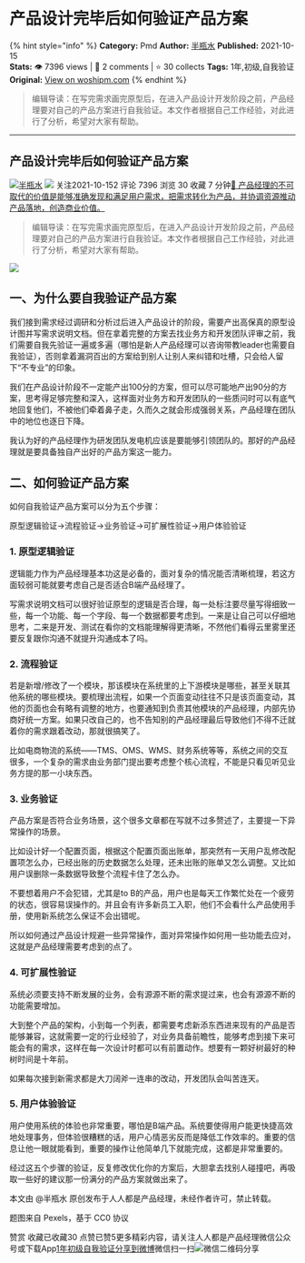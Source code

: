 # 产品设计完毕后如何验证产品方案
{% hint style="info" %}
**Category:** Pmd
**Author:** [半瓶水](https://www.woshipm.com/u/912669)
**Published:** 2021-10-15  
**Stats:** 👁️ 7396 views | 💬 2 comments | ⭐ 30 collects
**Tags:** 1年,初级,自我验证
**Original:** [View on woshipm.com](https://www.woshipm.com/pmd/5176891.html)
{% endhint %}
> 编辑导读：在写完需求画完原型后，在进入产品设计开发阶段之前，产品经理要对自己的产品方案进行自我验证。本文作者根据自己工作经验，对此进行了分析，希望对大家有帮助。

---

## 产品设计完毕后如何验证产品方案

[![](https://static.woshipm.com/WX_U_201907_20190712003112_9758.jpg?imageView2/1/w/72/h/72/q/100)](https://www.woshipm.com/u/912669)[半瓶水](https://www.woshipm.com/u/912669) ![](https://static.woshipm.com/tag/1101_1@2x.png) 关注2021-10-152 评论 7396 浏览 30 收藏 7 分钟[🔗 产品经理的不可取代的价值是能够准确发现和满足用户需求，把需求转化为产品，并协调资源推动产品落地，创造商业价值。](https://ke.qidianla.com/courses/90pm)

> 编辑导读：在写完需求画完原型后，在进入产品设计开发阶段之前，产品经理要对自己的产品方案进行自我验证。本文作者根据自己工作经验，对此进行了分析，希望对大家有帮助。

![](https://image.woshipm.com/wp-files/2021/10/zeBRSgREGHCaWyi9PeCI.jpg)

## 一、为什么要自我验证产品方案

我们接到需求经过调研和分析过后进入产品设计的阶段，需要产出高保真的原型设计图并写需求说明文档。但在拿着完整的方案去找业务方和开发团队评审之前，我们需要自我先验证一遍或多遍（哪怕是新人产品经理可以咨询带教leader也需要自我验证），否则拿着漏洞百出的方案给到别人让别人来纠错和吐槽，只会给人留下“不专业”的印象。

我们在产品设计阶段不一定能产出100分的方案，但可以尽可能地产出90分的方案，思考得足够完整和深入，这样面对业务方和开发团队的一些质问时可以有底气地回复他们，不被他们牵着鼻子走，久而久之就会形成强弱关系，产品经理在团队中的地位也逐日下降。

我认为好的产品经理作为研发团队发电机应该是要能够引领团队的。那好的产品经理就是要具备独自产出好的产品方案这一能力。

## 二、如何验证产品方案

如何自我验证产品方案可以分为五个步骤：

原型逻辑验证→流程验证→业务验证→可扩展性验证→用户体验验证

### 1\. 原型逻辑验证

逻辑能力作为产品经理基本功这是必备的，面对复杂的情况能否清晰梳理，若这方面较弱可能就要考虑自己是否适合B端产品经理了。

写需求说明文档可以很好验证原型的逻辑是否合理，每一处标注要尽量写得细致一些，每一个功能、每一个字段、每一个数据都要考虑到。一来是让自己可以仔细地思考，二来是开发、测试在看你的文档能理解得更清晰，不然他们看得云里雾里还要反复跟你沟通不就提升沟通成本了吗。

### 2\. 流程验证

若是新增/修改了一个模块，那该模块在系统里的上下游模块是哪些，甚至关联其他系统的哪些模块。要梳理出流程，如果一个页面变动往往不只是该页面变动，其他的页面也会有略有调整的地方，也要通知到负责其他模块的产品经理，内部先协商好统一方案。如果只改自己的，也不告知别的产品经理最后导致他们不得不迁就着你的需求跟着改动，那就很搞笑了。

比如电商物流的系统——TMS、OMS、WMS、财务系统等等，系统之间的交互很多，一个复杂的需求由业务部门提出要考虑整个核心流程，不能是只看见听见业务方提的那一小块东西。

### 3\. 业务验证

产品方案是否符合业务场景，这个很多文章都在写就不过多赘述了，主要提一下异常操作的场景。

比如设计好一个配置页面，根据这个配置页面出账单，那突然有一天用户乱修改配置项怎么办，已经出账的历史数据怎么处理，还未出账的账单又怎么调整。又比如用户误删除一条数据导致整个流程卡住了怎么办。

不要想着用户不会犯错，尤其是to B的产品，用户也是每天工作繁忙处在一个疲劳的状态，很容易误操作的。并且会有许多新员工入职，他们不会看什么产品使用手册，使用新系统怎么保证不会出错呢。

所以如何通过产品设计规避一些异常操作，面对异常操作如何用一些功能去应对，这就是产品经理需要考虑到的点了。

### 4\. 可扩展性验证

系统必须要支持不断发展的业务，会有源源不断的需求提过来，也会有源源不断的功能需要增加。

大到整个产品的架构，小到每一个列表，都需要考虑新添东西进来现有的产品是否能够兼容，这就需要一定的行业经验了，对业务具备前瞻性，能够考虑到接下来可能会有的需求，这样在每一次设计时都可以有前置动作。想要有一颗好树最好的种树时间是十年前。

如果每次接到新需求都是大刀阔斧一连串的改动，开发团队会叫苦连天。

### 5\. 用户体验验证

用户使用系统的体验也非常重要，哪怕是B端产品。系统要使得用户能更快捷高效地处理事务，但体验很糟糕的话，用户心情恶劣反而是降低工作效率的。重要的信息让他一眼就能看到，重要的操作让他简单几下就能完成，这都是非常重要的。

经过这五个步骤的验证，反复修改优化你的方案后，大胆拿去找别人碰撞吧，再吸取一些好的建议那一份满分的产品方案就做出来了。

本文由 @半瓶水 原创发布于人人都是产品经理，未经作者许可，禁止转载。

题图来自 Pexels，基于 CC0 协议

赞赏 收藏已收藏30 点赞已赞5更多精彩内容，请关注人人都是产品经理微信公众号或下载App[1年](https://www.woshipm.com/tag/1%e5%b9%b4)[初级](https://www.woshipm.com/tag/%e5%88%9d%e7%ba%a7)[自我验证](https://www.woshipm.com/tag/%e8%87%aa%e6%88%91%e9%aa%8c%e8%af%81)[分享到微博](https://service.weibo.com/share/share.php?appkey=2775287854&title=产品设计完毕后如何验证产品方案&url=https://www.woshipm.com/pmd/5176891.html&pic=https://image.woshipm.com/wp-files/2021/10/zeBRSgREGHCaWyi9PeCI.jpg)微信扫一扫![微信二维码](https://api.pwmqr.com/qrcode/create/?url=https://www.woshipm.com/pmd/5176891.html)分享